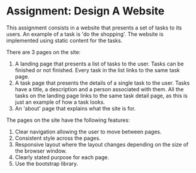 # Assignment: Design A Website
This assignment consists in a website that presents a set of tasks to its users. An example of a task is 'do the shopping'. The website is implemented using static content for the tasks.

There are 3 pages on the site:

1. A landing page that presents a list of tasks to the user. Tasks can be finished or not finished. Every task in the list links to the same task page.
2. A task page that presents the details of a single task to the user. Tasks have a title, a description and a person associated with them. All the tasks on the landing page links to the same task detail page, as this is just an example of how a task looks.
3. An 'about' page that explains what the site is for.

The pages on the site have the following features:

1. Clear navigation allowing the user to move between pages.
2. Consistent style across the pages.
3. Responsive layout where the layout changes depending on the size of the browser window.
4. Clearly stated purpose for each page.
5. Use the bootstrap library.
